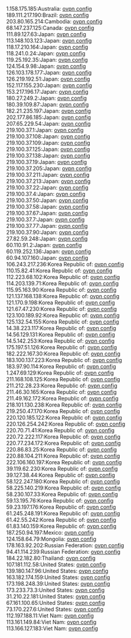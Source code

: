 1.158.175.185:Australia: [ovpn config](vpn/1_158_175_185.ovpn)  
189.111.217.190:Brazil: [ovpn config](vpn/189_111_217_190.ovpn)  
203.80.165.214:Cambodia: [ovpn config](vpn/203_80_165_214.ovpn)  
68.147.237.125:Canada: [ovpn config](vpn/68_147_237_125.ovpn)  
111.89.127.63:Japan: [ovpn config](vpn/111_89_127_63.ovpn)  
113.148.103.123:Japan: [ovpn config](vpn/113_148_103_123.ovpn)  
118.17.210.164:Japan: [ovpn config](vpn/118_17_210_164.ovpn)  
118.241.0.24:Japan: [ovpn config](vpn/118_241_0_24.ovpn)  
119.25.192.35:Japan: [ovpn config](vpn/119_25_192_35.ovpn)  
124.154.9.98:Japan: [ovpn config](vpn/124_154_9_98.ovpn)  
126.103.178.177:Japan: [ovpn config](vpn/126_103_178_177.ovpn)  
126.219.192.51:Japan: [ovpn config](vpn/126_219_192_51.ovpn)  
152.117.155.230:Japan: [ovpn config](vpn/152_117_155_230.ovpn)  
153.217.196.17:Japan: [ovpn config](vpn/153_217_196_17.ovpn)  
180.27.249.2:Japan: [ovpn config](vpn/180_27_249_2.ovpn)  
180.39.109.87:Japan: [ovpn config](vpn/180_39_109_87.ovpn)  
182.21.235.197:Japan: [ovpn config](vpn/182_21_235_197.ovpn)  
202.177.86.185:Japan: [ovpn config](vpn/202_177_86_185.ovpn)  
207.65.229.54:Japan: [ovpn config](vpn/207_65_229_54.ovpn)  
219.100.37.1:Japan: [ovpn config](vpn/219_100_37_1.ovpn)  
219.100.37.108:Japan: [ovpn config](vpn/219_100_37_108.ovpn)  
219.100.37.109:Japan: [ovpn config](vpn/219_100_37_109.ovpn)  
219.100.37.125:Japan: [ovpn config](vpn/219_100_37_125.ovpn)  
219.100.37.138:Japan: [ovpn config](vpn/219_100_37_138.ovpn)  
219.100.37.19:Japan: [ovpn config](vpn/219_100_37_19.ovpn)  
219.100.37.205:Japan: [ovpn config](vpn/219_100_37_205.ovpn)  
219.100.37.211:Japan: [ovpn config](vpn/219_100_37_211.ovpn)  
219.100.37.213:Japan: [ovpn config](vpn/219_100_37_213.ovpn)  
219.100.37.22:Japan: [ovpn config](vpn/219_100_37_22.ovpn)  
219.100.37.4:Japan: [ovpn config](vpn/219_100_37_4.ovpn)  
219.100.37.50:Japan: [ovpn config](vpn/219_100_37_50.ovpn)  
219.100.37.58:Japan: [ovpn config](vpn/219_100_37_58.ovpn)  
219.100.37.67:Japan: [ovpn config](vpn/219_100_37_67.ovpn)  
219.100.37.7:Japan: [ovpn config](vpn/219_100_37_7.ovpn)  
219.100.37.77:Japan: [ovpn config](vpn/219_100_37_77.ovpn)  
219.100.37.90:Japan: [ovpn config](vpn/219_100_37_90.ovpn)  
27.82.59.248:Japan: [ovpn config](vpn/27_82_59_248.ovpn)  
60.110.91.2:Japan: [ovpn config](vpn/60_110_91_2.ovpn)  
60.119.252.136:Japan: [ovpn config](vpn/60_119_252_136.ovpn)  
60.94.107.160:Japan: [ovpn config](vpn/60_94_107_160.ovpn)  
106.243.217.236:Korea Republic of: [ovpn config](vpn/106_243_217_236.ovpn)  
110.15.82.41:Korea Republic of: [ovpn config](vpn/110_15_82_41.ovpn)  
112.223.68.102:Korea Republic of: [ovpn config](vpn/112_223_68_102.ovpn)  
114.203.139.71:Korea Republic of: [ovpn config](vpn/114_203_139_71.ovpn)  
115.95.163.90:Korea Republic of: [ovpn config](vpn/115_95_163_90.ovpn)  
121.137.168.138:Korea Republic of: [ovpn config](vpn/121_137_168_138.ovpn)  
121.170.9.198:Korea Republic of: [ovpn config](vpn/121_170_9_198.ovpn)  
121.67.47.230:Korea Republic of: [ovpn config](vpn/121_67_47_230.ovpn)  
123.100.189.92:Korea Republic of: [ovpn config](vpn/123_100_189_92.ovpn)  
125.132.54.155:Korea Republic of: [ovpn config](vpn/125_132_54_155.ovpn)  
14.38.223.117:Korea Republic of: [ovpn config](vpn/14_38_223_117.ovpn)  
14.56.129.131:Korea Republic of: [ovpn config](vpn/14_56_129_131.ovpn)  
14.5.142.253:Korea Republic of: [ovpn config](vpn/14_5_142_253.ovpn)  
175.197.51.126:Korea Republic of: [ovpn config](vpn/175_197_51_126.ovpn)  
182.222.167.30:Korea Republic of: [ovpn config](vpn/182_222_167_30.ovpn)  
183.100.137.223:Korea Republic of: [ovpn config](vpn/183_100_137_223.ovpn)  
183.97.90.114:Korea Republic of: [ovpn config](vpn/183_97_90_114.ovpn)  
1.247.69.129:Korea Republic of: [ovpn config](vpn/1_247_69_129.ovpn)  
211.168.108.125:Korea Republic of: [ovpn config](vpn/211_168_108_125.ovpn)  
211.212.28.23:Korea Republic of: [ovpn config](vpn/211_212_28_23.ovpn)  
211.46.30.165:Korea Republic of: [ovpn config](vpn/211_46_30_165.ovpn)  
211.49.162.172:Korea Republic of: [ovpn config](vpn/211_49_162_172.ovpn)  
218.101.130.238:Korea Republic of: [ovpn config](vpn/218_101_130_238.ovpn)  
219.250.47.170:Korea Republic of: [ovpn config](vpn/219_250_47_170.ovpn)  
220.120.185.122:Korea Republic of: [ovpn config](vpn/220_120_185_122.ovpn)  
220.126.254.242:Korea Republic of: [ovpn config](vpn/220_126_254_242.ovpn)  
220.70.71.41:Korea Republic of: [ovpn config](vpn/220_70_71_41.ovpn)  
220.72.222.117:Korea Republic of: [ovpn config](vpn/220_72_222_117.ovpn)  
220.77.234.172:Korea Republic of: [ovpn config](vpn/220_77_234_172.ovpn)  
220.86.83.25:Korea Republic of: [ovpn config](vpn/220_86_83_25.ovpn)  
220.88.104.211:Korea Republic of: [ovpn config](vpn/220_88_104_211.ovpn)  
222.106.160.197:Korea Republic of: [ovpn config](vpn/222_106_160_197.ovpn)  
39.119.62.230:Korea Republic of: [ovpn config](vpn/39_119_62_230.ovpn)  
39.127.38.44:Korea Republic of: [ovpn config](vpn/39_127_38_44.ovpn)  
58.122.247.180:Korea Republic of: [ovpn config](vpn/58_122_247_180.ovpn)  
58.225.140.219:Korea Republic of: [ovpn config](vpn/58_225_140_219.ovpn)  
58.230.107.33:Korea Republic of: [ovpn config](vpn/58_230_107_33.ovpn)  
59.13.195.76:Korea Republic of: [ovpn config](vpn/59_13_195_76.ovpn)  
59.23.197.176:Korea Republic of: [ovpn config](vpn/59_23_197_176.ovpn)  
61.245.248.191:Korea Republic of: [ovpn config](vpn/61_245_248_191.ovpn)  
61.42.55.242:Korea Republic of: [ovpn config](vpn/61_42_55_242.ovpn)  
61.83.140.159:Korea Republic of: [ovpn config](vpn/61_83_140_159.ovpn)  
187.250.94.197:Mexico: [ovpn config](vpn/187_250_94_197.ovpn)  
124.158.64.79:Mongolia: [ovpn config](vpn/124_158_64_79.ovpn)  
178.163.92.202:Russian Federation: [ovpn config](vpn/178_163_92_202.ovpn)  
94.41.114.239:Russian Federation: [ovpn config](vpn/94_41_114_239.ovpn)  
184.22.182.80:Thailand: [ovpn config](vpn/184_22_182_80.ovpn)  
107.181.112.58:United States: [ovpn config](vpn/107_181_112_58.ovpn)  
139.180.147.96:United States: [ovpn config](vpn/139_180_147_96.ovpn)  
163.182.174.159:United States: [ovpn config](vpn/163_182_174_159.ovpn)  
173.198.248.39:United States: [ovpn config](vpn/173_198_248_39.ovpn)  
173.233.73.3:United States: [ovpn config](vpn/173_233_73_3.ovpn)  
31.210.22.181:United States: [ovpn config](vpn/31_210_22_181.ovpn)  
67.161.100.65:United States: [ovpn config](vpn/67_161_100_65.ovpn)  
73.170.227.6:United States: [ovpn config](vpn/73_170_227_6.ovpn)  
112.197.188.11:Viet Nam: [ovpn config](vpn/112_197_188_11.ovpn)  
113.161.149.84:Viet Nam: [ovpn config](vpn/113_161_149_84.ovpn)  
113.166.127.183:Viet Nam: [ovpn config](vpn/113_166_127_183.ovpn)  

